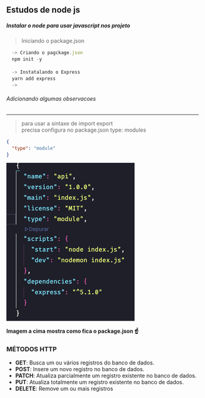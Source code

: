 ## Estudos de node js

##### Instalar o node para usar javascript nos projeto

> Iniciando o package.json

```javascript
  -> Criando o pagckage.json
  npm init -y

  -> Instatalando o Express
  yarn add express
  ->

```

###### Adicionando algumas observacoes

---

> para usar a sintaxe de import export<br>
> precisa configura no package.json
> type: modules

```json
{
  "type": "module"
}
```

![alt](./api/assets/img1.png)

**Imagem a cima mostra como fica o package.json ☝️**

### MÉTODOS HTTP

- **GET**: Busca um ou vários registros do banco de dados.
- **POST**: Insere um novo registro no banco de dados.
- **PATCH**: Atualiza parcialmente um registro existente no banco de dados.
- **PUT**: Atualiza totalmente um registro existente no banco de dados.
- **DELETE**: Remove um ou mais registros
